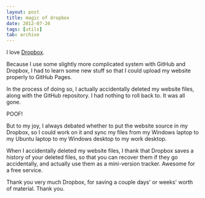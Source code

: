 ```yaml
---
layout: post
title: magic of dropbox
date: 2012-07-26
tags: [utils]
tab: archive
---
```


<p>
  I love <a href="http://www.dropbox.com" target="_blank">Dropbox</a>.
</p>

<p>
  Because I use some slightly more complicated system with GitHub and Dropbox, 
  I had to learn some new stuff so that I could upload my website properly to GitHub Pages.
</p>

<p>
  In the process of doing so, I actually accidentally deleted my website files, along with the 
  GitHub repository. I had nothing to roll back to. It was all gone.
</p>

<p>
  POOF!
</p>

<p>
  But to my joy, I always debated whether to put the website source in my Dropbox, so I could
  work on it and sync my files from my Windows laptop to my Ubuntu laptop to my Windows desktop 
  to my work desktop. 
</p>

<p>
  When I accidentally deleted my website files, I thank that Dropbox saves a history of your deleted
  files, so that you can recover them if they go accidentally, and actually use them as a mini-version
  tracker. Awesome for a free service.
</p>

<p>
  Thank you very much Dropbox, for saving a couple days' or weeks' worth of material. Thank you.
</p>